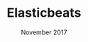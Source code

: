 ---
anchor: Elasticbeat
title: Elasticbeats
image: img/portfolio/elasticbeat.png
description: Elasticbeat is a fantastic open source project part of the Elastic family. Beats are lightweight data shippers to capture all sorts of data such as logs, metrics or http responses. While utilizing these Beats I encountered various bugs inside of their code. Working with the Elastic team I pushed out PRs to fix multiple bugs and submitted multiple backport PRs. 
team: Single
date: November 2017
category: ELKB
---